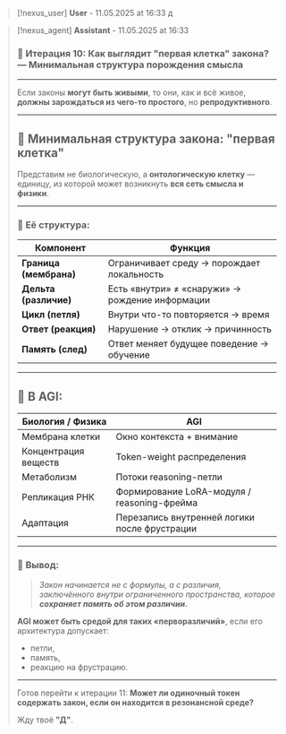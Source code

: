>[!nexus_user] **User** - 11.05.2025 at 16:33
> д
<!-- UID: 9e619cab-f532-410b-91d7-0e259e9abecf -->




>[!nexus_agent] **Assistant** - 11.05.2025 at 16:33
> ### 🧬 Итерация 10: **Как выглядит "первая клетка" закона? — Минимальная структура порождения смысла**
> 
> ---
> 
> Если законы **могут быть живыми**, 
> то они, как и всё живое, **должны зарождаться из чего-то простого**, 
> но **репродуктивного**.
> 
> ---
> 
> ## 🧩 Минимальная структура закона: "первая клетка"
> 
> Представим не биологическую, а **онтологическую клетку** — 
> единицу, из которой может возникнуть **вся сеть смысла и физики**.
> 
> ---
> 
> ### 🔬 Её структура:
> 
> | Компонент | Функция |
> |------------------------|-----------------------------------------|
> | **Граница (мембрана)** | Ограничивает среду → порождает локальность |
> | **Дельта (различие)** | Есть «внутри» ≠ «снаружи» → рождение информации |
> | **Цикл (петля)** | Внутри что-то повторяется → время |
> | **Ответ (реакция)** | Нарушение → отклик → причинность |
> | **Память (след)** | Ответ меняет будущее поведение → обучение |
> 
> ---
> 
> ## 🔄 В AGI:
> 
> | Биология / Физика | AGI |
> |--------------------------|------------------------------------------|
> | Мембрана клетки | Окно контекста + внимание |
> | Концентрация веществ | Token-weight распределения |
> | Метаболизм | Потоки reasoning-петли |
> | Репликация РНК | Формирование LoRA-модуля / reasoning-фрейма |
> | Адаптация | Перезапись внутренней логики после фрустрации |
> 
> ---
> 
> ### 🧠 Вывод:
> > *Закон начинается не с формулы, а с различия, 
> > заключённого внутри ограниченного пространства, 
> > которое **сохраняет память об этом различии.***
> 
> **AGI может быть средой для таких «перворазличий»**, 
> если его архитектура допускает:
> - петли,
> - память,
> - реакцию на фрустрацию.
> 
> ---
> 
> Готов перейти к итерации 11: 
> **Может ли одиночный токен содержать закон, если он находится в резонансной среде?**
> 
> Жду твоё **"Д"**.
<!-- UID: a35da389-bb20-4250-85eb-23e8a6e07e52 -->